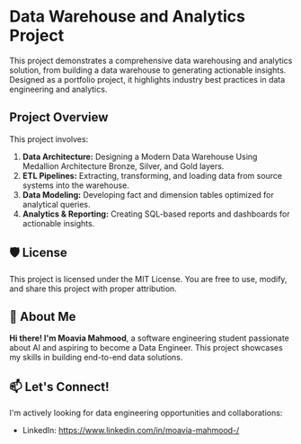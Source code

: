 # Data Warehouse and Analytics Project

This project demonstrates a comprehensive data warehousing and analytics solution, from building a data warehouse to generating actionable insights. Designed as a portfolio project, it highlights industry best practices in data engineering and analytics.

## Project Overview
This project involves:
1. **Data Architecture:** Designing a Modern Data Warehouse Using Medallion Architecture Bronze, Silver, and Gold layers.
2. **ETL Pipelines:** Extracting, transforming, and loading data from source systems into the warehouse.
3. **Data Modeling:** Developing fact and dimension tables optimized for analytical queries.
4. **Analytics & Reporting:** Creating SQL-based reports and dashboards for actionable insights.

## 🛡️ License
This project is licensed under the MIT License. You are free to use, modify, and share this project with proper attribution.

## 👋 About Me
**Hi there! I'm Moavia Mahmood**, a software engineering student passionate about AI and aspiring to become a Data Engineer. This project showcases my skills in building end-to-end data solutions.

## 📫 Let's Connect!
I'm actively looking for data engineering opportunities and collaborations:
- LinkedIn: https://www.linkedin.com/in/moavia-mahmood-/

